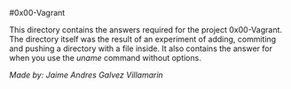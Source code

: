 #0x00-Vagrant

This directory contains the answers required for the project 0x00-Vagrant. The directory itself was the result of an experiment of adding, commiting and pushing a directory with a file inside. It also contains the answer for when you use the *uname* command without options.

*Made by: Jaime Andres Galvez Villamarin*